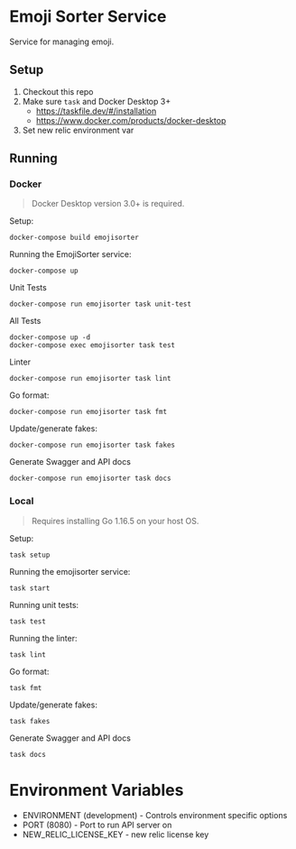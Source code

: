 # Emoji Sorter Service

Service for managing emoji.

## Setup 

1. Checkout this repo
2. Make sure `task` and Docker Desktop 3+
    * https://taskfile.dev/#/installation
    * https://www.docker.com/products/docker-desktop
3. Set new relic environment var

## Running 

### Docker

> Docker Desktop version 3.0+ is required.

Setup:
```
docker-compose build emojisorter
```

Running the EmojiSorter service:
```
docker-compose up
```

Unit Tests
```
docker-compose run emojisorter task unit-test
```

All Tests
```
docker-compose up -d
docker-compose exec emojisorter task test
```

Linter
```
docker-compose run emojisorter task lint
```

Go format:
```
docker-compose run emojisorter task fmt
```

Update/generate fakes:
```
docker-compose run emojisorter task fakes
```

Generate Swagger and API docs
```
docker-compose run emojisorter task docs
```

### Local

> Requires installing Go 1.16.5 on your host OS.

Setup:
```
task setup
```

Running the emojisorter service:
```
task start
```

Running unit tests:
```
task test
```

Running the linter:
```
task lint
```

Go format:
```
task fmt
```

Update/generate fakes:
```
task fakes
```

Generate Swagger and API docs
```
task docs
```

# Environment Variables

* ENVIRONMENT (development) - Controls environment specific options
* PORT (8080) - Port to run API server on
* NEW_RELIC_LICENSE_KEY - new relic license key

